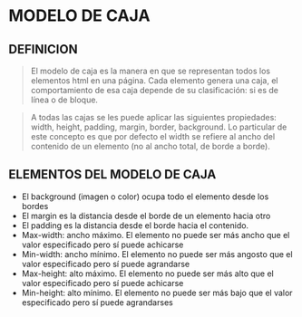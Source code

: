 # MODELO DE CAJA
## DEFINICION
>El modelo de caja es la manera en que se representan todos los elementos html en una página. Cada elemento genera una caja, el comportamiento de esa caja depende de su clasificación: si es de línea o de bloque.

>A todas las cajas se les puede aplicar las siguientes propiedades: width, height, padding, margin, border, background. Lo particular de este concepto es que por defecto el width se refiere al ancho del contenido de un elemento (no al ancho total, de borde a borde).

## ELEMENTOS DEL MODELO DE CAJA
- El background (imagen o color) ocupa todo el elemento desde los bordes
- El margin es la distancia desde el borde de un elemento hacia otro
- El padding es la distancia desde el borde hacia el contenido.
- Max-width: ancho máximo. El elemento no puede ser más ancho que el valor especificado pero sí puede achicarse
- Min-width: ancho mínimo.  El elemento no puede ser más angosto que el valor especificado pero sí puede agrandarse
- Max-height: alto máximo. El elemento no puede ser más alto que el valor especificado pero sí puede achicarse
- Min-height: alto mínimo. El elemento no puede ser más bajo que el valor especificado pero sí puede agrandarses
